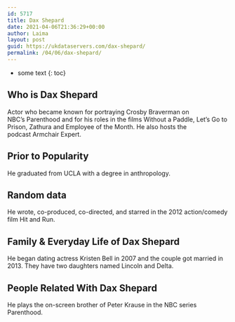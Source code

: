 ```yaml
---
id: 5717
title: Dax Shepard
date: 2021-04-06T21:36:29+00:00
author: Laima
layout: post
guid: https://ukdataservers.com/dax-shepard/
permalink: /04/06/dax-shepard/
---
```


* some text
{: toc}


## Who is Dax Shepard
                  
                  
                  
Actor who became known for portraying Crosby Braverman on NBC&#8217;s Parenthood and for his roles in the films Without a Paddle, Let&#8217;s Go to Prison, Zathura and Employee of the Month. He also hosts the podcast Armchair Expert.
                  
              
            
              
            
                
                
                
## Prior to Popularity
                  
                  
                  
He graduated from UCLA with a degree in anthropology.
                  
              
            
              
            
                
                
                
## Random data
                  
                  
                  
He wrote, co-produced, co-directed, and starred in the 2012 action/comedy film Hit and Run.
                  
              
            
              
            
                
                
                
## Family & Everyday Life of Dax Shepard
                  
                  
                  
He began dating actress Kristen Bell in 2007 and the couple got married in 2013. They have two daughters named Lincoln and Delta.
                  
              
            
              
            
                
                
                
## People Related With Dax Shepard
                  
                  
                  
He plays the on-screen brother of Peter Krause in the NBC series Parenthood.
                  
              
            
              
            
                
              
            
              
              
            
            
              
            
          
          
          